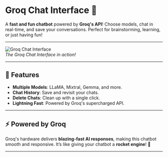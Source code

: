 # Groq Chat Interface 🤖

A **fast and fun chatbot** powered by **Groq's API**! Choose models, chat in real-time, and save your conversations. Perfect for brainstorming, learning, or just having fun!

---

![Groq Chat Interface](Chatbot.png)  
*The Groq Chat Interface in action!*

---

## 🚀 Features

- **Multiple Models**: LLaMA, Mixtral, Gemma, and more.
- **Chat History**: Save and revisit your chats.
- **Delete Chats**: Clean up with a single click.
- **Lightning Fast**: Powered by Groq's supercharged API.

---

## ⚡ Powered by Groq

Groq's hardware delivers **blazing-fast AI responses**, making this chatbot smooth and responsive. It’s like giving your chatbot a **rocket engine**! 🚀

---